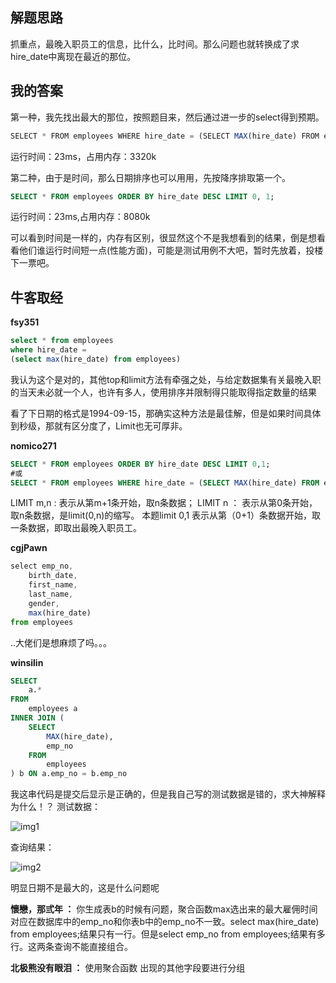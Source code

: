 ## 解题思路

抓重点，最晚入职员工的信息，比什么，比时间。那么问题也就转换成了求hire_date中离现在最近的那位。

## 我的答案

第一种，我先找出最大的那位，按照题目来，然后通过进一步的select得到预期。

```js
SELECT * FROM employees WHERE hire_date = (SELECT MAX(hire_date) FROM employees);
```
运行时间：23ms，占用内存：3320k

第二种，由于是时间，那么日期排序也可以用用，先按降序排取第一个。

```sql
SELECT * FROM employees ORDER BY hire_date DESC LIMIT 0, 1;
```
运行时间：23ms,占用内存：8080k

可以看到时间是一样的，内存有区别，很显然这个不是我想看到的结果，倒是想看看他们谁运行时间短一点(性能方面)，可能是测试用例不大吧，暂时先放着，投楼下一票吧。

## 牛客取经

**fsy351**

```sql
select * from employees
where hire_date =
(select max(hire_date) from employees)
```
我认为这个是对的，其他top和limit方法有牵强之处，与给定数据集有关最晚入职的当天未必就一个人，也许有多人，使用排序并限制得只能取得指定数量的结果

看了下日期的格式是1994-09-15，那确实这种方法是最佳解，但是如果时间具体到秒级，那就有区分度了，Limit也无可厚非。

**nomico271**

```sql
SELECT * FROM employees ORDER BY hire_date DESC LIMIT 0,1;
#或
SELECT * FROM employees WHERE hire_date = (SELECT MAX(hire_date) FROM employees);
```

LIMIT m,n : 表示从第m+1条开始，取n条数据；
LIMIT n ： 表示从第0条开始，取n条数据，是limit(0,n)的缩写。
本题limit 0,1 表示从第（0+1）条数据开始，取一条数据，即取出最晚入职员工。

**cgjPawn**

```js
select emp_no,
    birth_date,
    first_name,
    last_name,
    gender,
    max(hire_date)
from employees
```
..大佬们是想麻烦了吗。。。

**winsilin**
```sql
SELECT
    a.*
FROM
    employees a
INNER JOIN (
    SELECT
        MAX(hire_date),
        emp_no
    FROM
        employees
) b ON a.emp_no = b.emp_no
```

我这串代码是提交后显示是正确的，但是我自己写的测试数据是错的，求大神解释为什么！？
测试数据：

![img1](https://uploadfiles.nowcoder.com/images/20180425/8414389_1524640776433_D4648C226AC273F57B737FE0EA4C196F)

查询结果：

![img2](https://uploadfiles.nowcoder.com/images/20180425/8414389_1524640823495_1E1DB2FF3913C32319E54D8EB28854DE)

明显日期不是最大的，这是什么问题呢

**懷戀，那弎年 ：** 你生成表b的时候有问题，聚合函数max选出来的最大雇佣时间对应在数据库中的emp_no和你表b中的emp_no不一致。select max(hire_date) from employees;结果只有一行。但是select emp_no from employees;结果有多行。这两条查询不能直接组合。

**北极熊没有眼泪 ：** 使用聚合函数 出现的其他字段要进行分组

